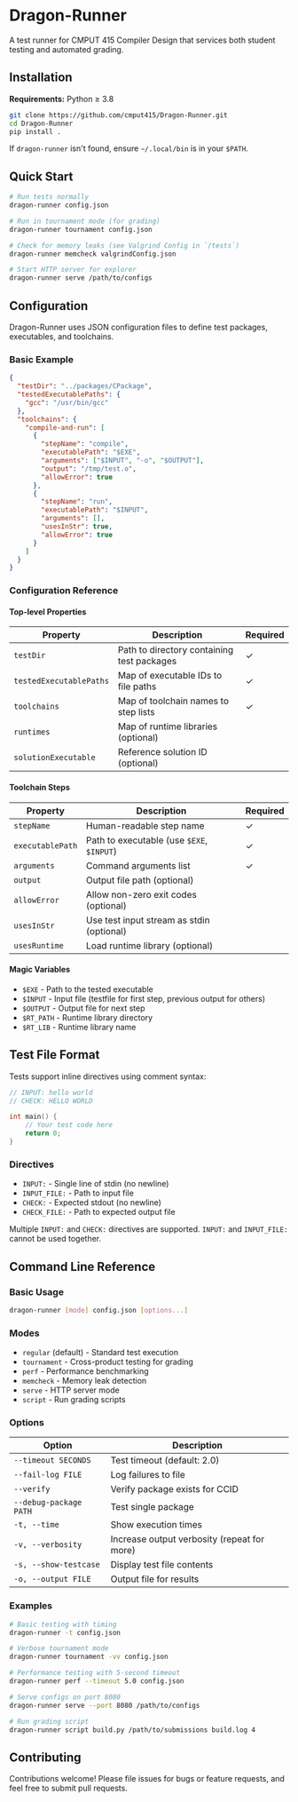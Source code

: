 # Dragon-Runner

A test runner for CMPUT 415 Compiler Design that services both student testing and automated grading.

## Installation

**Requirements:** Python ≥ 3.8

```bash
git clone https://github.com/cmput415/Dragon-Runner.git
cd Dragon-Runner
pip install .
```

If `dragon-runner` isn't found, ensure `~/.local/bin` is in your `$PATH`.

## Quick Start

```bash
# Run tests normally
dragon-runner config.json

# Run in tournament mode (for grading)
dragon-runner tournament config.json

# Check for memory leaks (see Valgrind Config in `/tests`)
dragon-runner memcheck valgrindConfig.json

# Start HTTP server for explorer
dragon-runner serve /path/to/configs
```

## Configuration

Dragon-Runner uses JSON configuration files to define test packages, executables, and toolchains.

### Basic Example

```json
{
  "testDir": "../packages/CPackage", 
  "testedExecutablePaths": {
    "gcc": "/usr/bin/gcc"
  },
  "toolchains": {
    "compile-and-run": [
      {
        "stepName": "compile",
        "executablePath": "$EXE", 
        "arguments": ["$INPUT", "-o", "$OUTPUT"],
        "output": "/tmp/test.o",
        "allowError": true
      },
      {
        "stepName": "run",
        "executablePath": "$INPUT",
        "arguments": [],
        "usesInStr": true,
        "allowError": true
      }
    ]
  }
}
```

### Configuration Reference

#### Top-level Properties
| Property | Description | Required |
|----------|-------------|----------|
| `testDir` | Path to directory containing test packages | ✓ |
| `testedExecutablePaths` | Map of executable IDs to file paths | ✓ |
| `toolchains` | Map of toolchain names to step lists | ✓ |
| `runtimes` | Map of runtime libraries (optional) | |
| `solutionExecutable` | Reference solution ID (optional) | |

#### Toolchain Steps
| Property | Description | Required |
|----------|-------------|----------|
| `stepName` | Human-readable step name | ✓ |
| `executablePath` | Path to executable (use `$EXE`, `$INPUT`) | ✓ |
| `arguments` | Command arguments list | ✓ |
| `output` | Output file path (optional) | |
| `allowError` | Allow non-zero exit codes (optional) | |
| `usesInStr` | Use test input stream as stdin (optional) | |
| `usesRuntime` | Load runtime library (optional) | |

#### Magic Variables
- `$EXE` - Path to the tested executable
- `$INPUT` - Input file (testfile for first step, previous output for others)
- `$OUTPUT` - Output file for next step
- `$RT_PATH` - Runtime library directory
- `$RT_LIB` - Runtime library name

## Test File Format

Tests support inline directives using comment syntax:

```c
// INPUT: hello world
// CHECK: HELLO WORLD

int main() {
    // Your test code here
    return 0;
}
```

### Directives
- `INPUT:` - Single line of stdin (no newline)
- `INPUT_FILE:` - Path to input file
- `CHECK:` - Expected stdout (no newline)  
- `CHECK_FILE:` - Path to expected output file

Multiple `INPUT:` and `CHECK:` directives are supported. `INPUT:` and `INPUT_FILE:` cannot be used together.

## Command Line Reference

### Basic Usage
```bash
dragon-runner [mode] config.json [options...]
```

### Modes
- `regular` (default) - Standard test execution
- `tournament` - Cross-product testing for grading
- `perf` - Performance benchmarking
- `memcheck` - Memory leak detection
- `serve` - HTTP server mode
- `script` - Run grading scripts

### Options
| Option | Description |
|--------|-------------|
| `--timeout SECONDS` | Test timeout (default: 2.0) |
| `--fail-log FILE` | Log failures to file |
| `--verify` | Verify package exists for CCID |
| `--debug-package PATH` | Test single package |
| `-t, --time` | Show execution times |
| `-v, --verbosity` | Increase output verbosity (repeat for more) |
| `-s, --show-testcase` | Display test file contents |
| `-o, --output FILE` | Output file for results |

### Examples

```bash
# Basic testing with timing
dragon-runner -t config.json

# Verbose tournament mode
dragon-runner tournament -vv config.json

# Performance testing with 5-second timeout
dragon-runner perf --timeout 5.0 config.json

# Serve configs on port 8080
dragon-runner serve --port 8080 /path/to/configs

# Run grading script
dragon-runner script build.py /path/to/submissions build.log 4
```

## Contributing

Contributions welcome! Please file issues for bugs or feature requests, and feel free to submit pull requests.
